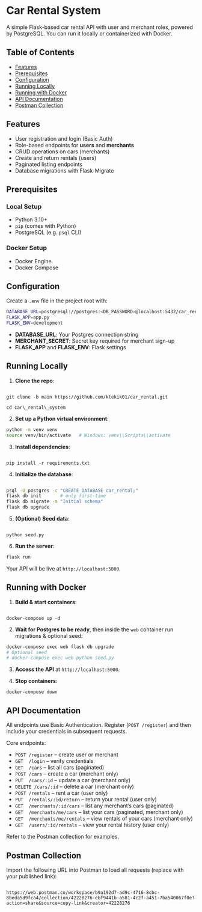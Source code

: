 # Car Rental System

A simple Flask-based car rental API with user and merchant roles, powered by PostgreSQL. You can run it locally or containerized with Docker.

## Table of Contents

* [Features](#features)
* [Prerequisites](#prerequisites)
* [Configuration](#configuration)
* [Running Locally](#running-locally)
* [Running with Docker](#running-with-docker)
* [API Documentation](#api-documentation)
* [Postman Collection](#postman-collection)

## Features

* User registration and login (Basic Auth)
* Role-based endpoints for **users** and **merchants**
* CRUD operations on cars (merchants)
* Create and return rentals (users)
* Paginated listing endpoints
* Database migrations with Flask-Migrate

## Prerequisites

### Local Setup

* Python 3.10+
* `pip` (comes with Python)
* PostgreSQL (e.g. `psql` CLI)

### Docker Setup

* Docker Engine
* Docker Compose

## Configuration

Create a `.env` file in the project root with:

```bash
DATABASE_URL=postgresql://postgres:<DB_PASSWORD>@localhost:5432/car_rental
FLASK_APP=app.py
FLASK_ENV=development
```

* **DATABASE\_URL**: Your Postgres connection string
* **MERCHANT\_SECRET**: Secret key required for merchant sign-up
* **FLASK\_APP** and **FLASK\_ENV**: Flask settings

## Running Locally

1. **Clone the repo**:
````

git clone -b main https://github.com/ktekik01/car_rental.git 

cd car\_rental\_system

````

2. **Set up a Python virtual environment**:

```bash
python -m venv venv
source venv/bin/activate   # Windows: venv\\Scripts\\activate
````

3. **Install dependencies**:

````

pip install -r requirements.txt

````

4. **Initialize the database**:

```bash

psql -U postgres -c "CREATE DATABASE car_rental;"
flask db init       # only first-time
flask db migrate -m "Initial schema"
flask db upgrade
````

5. **(Optional) Seed data**:
````

python seed.py

````

6. **Run the server**:

```bash
flask run
````

Your API will be live at `http://localhost:5000`.

## Running with Docker

1. **Build & start containers**:

````

docker-compose up -d

````

2. **Wait for Postgres to be ready**, then inside the `web` container run migrations & optional seed:

```bash
docker-compose exec web flask db upgrade
# Optional seed
# docker-compose exec web python seed.py
````

3. **Access the API** at `http://localhost:5000`.

4. **Stop containers**:

```
docker-compose down

```

## API Documentation

All endpoints use Basic Authentication. Register (`POST /register`) and then include your credentials in subsequent requests.

Core endpoints:

- `POST /register` – create user or merchant
- `GET  /login` – verify credentials
- `GET  /cars` – list all cars (paginated)
- `POST /cars` – create a car (merchant only)
- `PUT  /cars/:id` – update a car (merchant only)
- `DELETE /cars/:id` – delete a car (merchant only)
- `POST /rentals` – rent a car (user only)
- `PUT  /rentals/:id/return` – return your rental (user only)
- `GET  /merchants/:id/cars` – list any merchant’s cars (paginated)
- `GET  /merchants/me/cars` – list your cars (paginated, merchant only)
- `GET  /merchants/me/rentals` – view rentals of your cars (merchant only)
- `GET  /users/:id/rentals` – view your rental history (user only)

Refer to the Postman collection for examples.

## Postman Collection

Import the following URL into Postman to load all requests (replace with your published link):

```

https://web.postman.co/workspace/b9a192d7-ad9c-4716-8cbc-8beda5d9fca4/collection/42228276-ebf9441b-a581-4c2f-a451-7ba540067f0e?action=share&source=copy-link&creator=42228276

```
```

